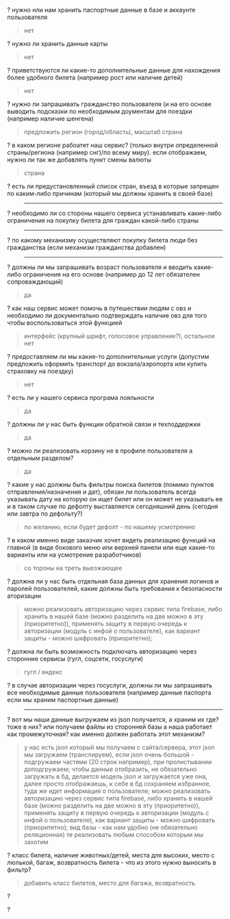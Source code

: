 ? нужно нли нам хранить паспортные данные в базе и аккаунте пользователя
> нет


? нужно ли хранить данные карты
> нет

 
? приветствуются ли какие-то дополнительные данные для нахождения более удобного билета (например рост или наличие детей)
> нет


? нужно ли запрашивать гражданство пользователя (и на его основе выводить подсказки по необходимым доументам для поездки (например наличие шенгена)
> предложить регион (город/область), масштаб страна


? в каком регионе рабоатет наш сервис? (только внутри определенной страны/региона (например снг)/по всему миру). если отображаем, нужно ли так же добавлять пункт смены валюты
> страна


? есть ли предустановленный список стран, въезд в которые запрещен по каким-либо причинам (который мы должны хранить в своей базе)
> ---


? необходимо ли со стороны нашего сервиса устанавливать какие-либо ограничения на покупку билета для граждан какой-либо страны
> ---


? по какому механизму осуществляют покупку билета люди без гражданства (если механизм гражданства добавлен)
> ---


? должны ли мы запрашивать возраст пользователя и вводить какие-либо ограничения на его основе (например до 12 лет обязателен сопроваждающий)
> да


? как наш сервис может помочь в путешествии людям с овз и необходимо ли документально подтверждать наличие овз для того чтобы воспользоваться этой функцией
> интерфейс (крупный шрифт, голосовое управление?), остальное нет


? предоставляем ли мы какие-то дополнительные услуги (допустим предложить оформить транспорт до вокзала/аэропорта или купить страховку на поездку)
> нет


? есть ли у нашего сервиса програма лояльности
> да


? должны ли у нас быть функции обратной связи и техподдержки
> да


? можно ли реализовать корзину не в профиле пользователя а отдельным разделом?
> да


? какие у нас должны быть фильтры поиска билетов (помимо пунктов отправления/назначения и дат), обязан ли пользователь всегда указывать дату на которую он ищет билет или он может не указывать ее и в таком случае по дефолту выставляется сегодняшний день (сегодня или завтра по дефольту?)
> по желанию, если будет дефолт - по нашему усмотрению


? в каком именно виде заказчик хочет видеть реализацию функций на главной (в виде бокового меню или верхней панели или еще какие-то варианты или на усмотрение разработчиков)
> со тороны на треть выезжающее



? должна ли у нас быть отдельная база данных для хранения логинов и паролей пользователей, какие должны быть требования к безопасности аторизации
> можно реализовать авторизацию через сервис типа firebase, либо хранить в нашей базе (можно разделить на две можно в эту (приоритетно)), применять защиту в первую очередь к авторизации (модуль с инфой о пользователе), как вариант защиты - можно шифровать (приоритетно);


? должна ли быть возможность подключать авторизацию через сторонние сервисы (гугл, соцсети, госуслуги)
> гугл / яндекс


? в случае авторизации через госуслуги, должны ли мы запрашивать все необходимые данные пользователя (например данные паспорта если мы храним паспортные данные)
> ---


? вот мы наши данные выгружаем из json получается, а храним их где? тоже в них? или получаем файлы из сторонней базы а наша работает как промежуточная? как именно должен работать этот механизм?
> у нас есть json который мы получаем с сайта/сервера, этот json мы загружаем (транслируем), если json очень большой - подгружаем частями (20 строк например),  при пролистывании доподгружаем; 
> чтобы данные отобразить, не обязательно загружать в бд, делается модель json и загружается уже она, далее просто отображаешь, к себе в бд сохраняем избранное, туда же идет информация о пользователе; 
> можно реализовать авторизацию через сервис типа firebase, либо хранить в нашей базе (можно разделить на две можно в эту (приоритетно)), применять защиту в первую очередь к авторизации (модуль с инфой о пользователе), как вариант защиты - можно шифровать (приоритетно);
> вид базы - как нам удобно (не обязательно реляционная) те реализовать любым способом которым мы захотим


? класс билета, наличие животных/детей, места для высоких, место с люлькой, багаж, возвратность билета - что из этого нужно выносить в фильтр?
> добавить класс билетов, место для багажа, возвратность


? 
>


? 
>



